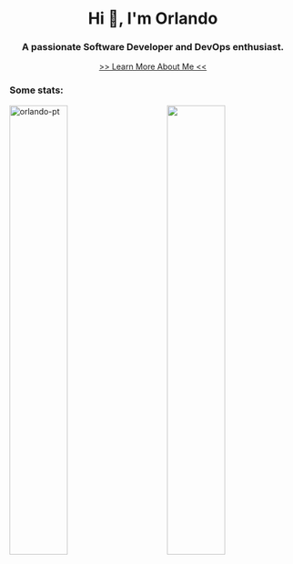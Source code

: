 <h1 align="center">Hi 👋, I'm Orlando</h1>
<h3 align="center">A passionate Software Developer and DevOps enthusiast.</h3>

<p align="center"><a href="https://orlando-pt.github.io">>> Learn More About Me <<</a></p>

<h3 align="left">Some stats:</h3>

<img align="left" width="45%" src="https://github-readme-stats.vercel.app/api/top-langs?username=orlando-pt&hide=html,css,tsql,scss,php,javascript&langs_count=8&show_icons=true&locale=en&layout=compact" alt="orlando-pt" />

<a href="https://wakatime.com/@orlandopt" target="_blank">
          <img align="right" width="45%" src="https://github-readme-stats.vercel.app/api/wakatime?username=orlandopt&langs_count=6" /> 
</a>
